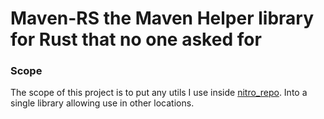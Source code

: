 # Maven-RS the Maven Helper library for Rust that no one asked for

### Scope

The scope of this project is to put any utils I use inside [nitro_repo](https://github/wyatt-herkamp/nitro_repo). Into a single library allowing use in other locations. 


